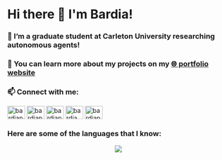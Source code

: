 # Hi there 👋 I'm Bardia!

### 🔭 I’m a graduate student at Carleton University researching autonomous agents!
### 🌱 You can learn more about my projects on my [🌐 portfolio website](https://bardia-p.github.io/)

### 📫 Connect with me: 
<a href="https://www.linkedin.com/in/bardiaparmoun/" target="blank"><img align="center" src="https://raw.githubusercontent.com/rahuldkjain/github-profile-readme-generator/master/src/images/icons/Social/linked-in-alt.svg" alt="bardiaparmoun" height="30" width="40" /></a>
<a href="https://leetcode.com/bardiap/" target="blank"><img align="center" src="https://raw.githubusercontent.com/rahuldkjain/github-profile-readme-generator/master/src/images/icons/Social/leet-code.svg" alt="bardiap" height="30" width="40" /></a>
<a href="https://www.hackerrank.com/bardiaparmoun" target="blank"><img align="center" src="https://raw.githubusercontent.com/rahuldkjain/github-profile-readme-generator/master/src/images/icons/Social/hackerrank.svg" alt="bardiaparmoun" height="30" width="40" /></a>
<a href="https://codeforces.com/profile/bardia.p.1380" target="blank"><img align="center" src="https://raw.githubusercontent.com/rahuldkjain/github-profile-readme-generator/master/src/images/icons/Social/codeforces.svg" alt="bardia.p.1380" height="30" width="40" /></a>
<a href="https://kaggle.com/bardiaparmoun" target="blank"><img align="center" src="https://raw.githubusercontent.com/rahuldkjain/github-profile-readme-generator/master/src/images/icons/Social/kaggle.svg" alt="bardiaparmoun" height="30" width="40" /></a>

### Here are some of the languages that I know:
<p align="center">
<img src="https://github-readme-stats.vercel.app/api/top-langs/?username=bardia-p&layout=compact&hide=Turing,Assembly&langs_count=10&theme=radical" />
</p>


<!--
**bardia-p/bardia-p** is a ✨ _special_ ✨ repository because its `README.md` (this file) appears on your GitHub profile.

Here are some ideas to get you started:

- 🔭 I’m currently working on ...
- 🌱 I’m currently learning ...
- 👯 I’m looking to collaborate on ...
- 🤔 I’m looking for help with ...
- 💬 Ask me about ...
- 📫 How to reach me: ...
- 😄 Pronouns: ...
- ⚡ Fun fact: ...
-->
